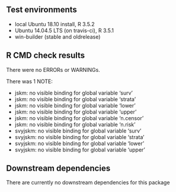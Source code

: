 ## Test environments
* local Ubuntu 18.10 install, R 3.5.2
* Ubuntu 14.04.5 LTS  (on travis-ci), R 3.5.1
* win-builder (stable and oldrelease)

## R CMD check results
There were no ERRORs or WARNINGs. 

There was 1 NOTE:

* jskm: no visible binding for global variable ‘surv’
* jskm: no visible binding for global variable ‘strata’
* jskm: no visible binding for global variable ‘lower’
* jskm: no visible binding for global variable ‘upper’
* jskm: no visible binding for global variable ‘n.censor’
* jskm: no visible binding for global variable ‘n.risk’
* svyjskm: no visible binding for global variable ‘surv’
* svyjskm: no visible binding for global variable ‘strata’
* svyjskm: no visible binding for global variable ‘lower’
* svyjskm: no visible binding for global variable ‘upper’


## Downstream dependencies
There are currently no downstream dependencies for this package